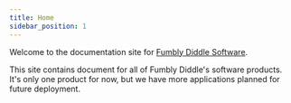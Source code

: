 ```yaml
---
title: Home
sidebar_position: 1
---
```


Welcome to the documentation site for [Fumbly Diddle Software](https://fumblydiddle.com).

This site contains document for all of Fumbly Diddle's software products. It's only one product for now, but we have more applications planned for future deployment.